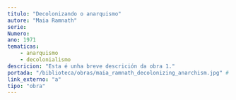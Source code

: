 ```yaml
---
titulo: "Decolonizando o anarquismo"
autore: "Maia Ramnath"
serie:
Numero:
ano: 1971
tematicas:
    - anarquismo
    - decolonialismo
descricion: "Esta é unha breve descrición da obra 1."
portada: "/biblioteca/obras/maia_ramnath_decolonizing_anarchism.jpg" # Opcional, imaxe da portada
link_externo: "a"
tipo: "obra"
---
```

